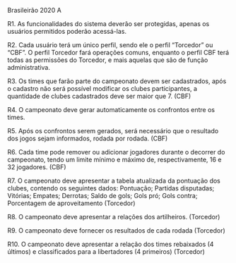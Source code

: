 Brasileirão 2020 A

R1. As funcionalidades do sistema deverão ser protegidas, apenas os usuários permitidos poderão acessá-las.

R2. Cada usuário terá um único perfil, sendo ele o perfil “Torcedor” ou “CBF”. O perfil Torcedor fará operações comuns, enquanto o perfil CBF terá todas as permissões do Torcedor, e mais aquelas que são de função administrativa.

R3. Os times que farão parte do campeonato devem ser cadastrados, após o cadastro não será possível modificar os clubes participantes, a quantidade de clubes cadastrados deve ser maior que 7. (CBF)

R4. O campeonato deve gerar automaticamente os confrontos entre os times.

R5. Após os confrontos serem gerados, será necessário que o resultado dos jogos sejam informados, rodada por rodada. (CBF)

R6. Cada time pode remover ou adicionar jogadores durante o decorrer do campeonato, tendo um limite mínimo e máximo de, respectivamente, 16 e 32 jogadores. (CBF)

R7. O campeonato deve apresentar a tabela atualizada da pontuação dos clubes, contendo os seguintes dados: Pontuação; Partidas disputadas; Vitórias; Empates; Derrotas; Saldo de gols; Gols pró; Gols contra; Porcentagem de aproveitamento (Torcedor)

R8. O campeonato deve apresentar a relações dos artilheiros. (Torcedor)

R9. O campeonato deve fornecer os resultados de cada rodada (Torcedor)

R10. O campeonato deve apresentar a relação dos times rebaixados (4 últimos) e classificados para a libertadores (4 primeiros) (Torcedor)
